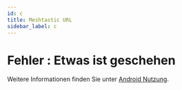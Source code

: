 ```yaml
---
id: c
title: Meshtastic URL
sidebar_label: c
---
```


# Fehler : Etwas ist geschehen

Weitere Informationen finden Sie unter [Android Nutzung](/de/docs/software/android/usage#join-a-channel).
